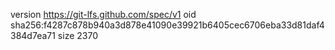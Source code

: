 version https://git-lfs.github.com/spec/v1
oid sha256:f4287c878b940a3d878e41090e39921b6405cec6706eba33d81daf4384d7ea71
size 2370
